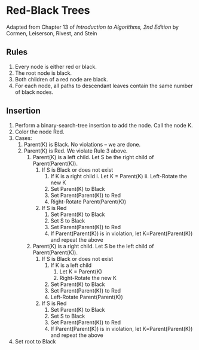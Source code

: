 # Red-Black Trees

Adapted from Chapter 13 of *Introduction to Algorithms, 2nd Edition* by Cormen, Leiserson,
Rivest, and Stein

## Rules

1. Every node is either red or black.
2. The root node is black.
3. Both children of a red node are black.
4. For each node, all paths to descendant leaves contain the same number of black nodes.

## Insertion
1.	Perform a binary-search-tree insertion to add the node. Call the node K.
2.	Color the node Red.
3.	Cases:
    1.	Parent(K) is Black. No violations – we are done.
    2.	Parent(K) is Red. We violate Rule 3 above. 
        1.	Parent(K) is a left child. Let S be the right child of Parent(Parent(K)).
            1.	If S is Black or does not exist
                1.	If K is a right child
                    i.	Let K = Parent(K)
                    ii.	Left-Rotate the new K
                2.	Set Parent(K) to Black
                3.	Set Parent(Parent(K)) to Red
                4.	Right-Rotate Parent(Parent(K))
            2.	If S is Red
                1.	Set Parent(K) to Black
                2.	Set S to Black
                3.	Set Parent(Parent(K)) to Red
                4.	If Parent(Parent(K)) is in violation, let K=Parent(Parent(K)) and repeat the above
        2.	Parent(K) is a right child. Let S be the left child of Parent(Parent(K)).
            1.	If S is Black or does not exist
                1.	If K is a left child
                    1.	Let K = Parent(K)
                    2.	Right-Rotate the new K
                2.	Set Parent(K) to Black
                3.	Set Parent(Parent(K)) to Red
                4.	Left-Rotate Parent(Parent(K))
            2.	If S is Red
                1.	Set Parent(K) to Black
                2.	Set S to Black
                3.	Set Parent(Parent(K)) to Red
                4.	If Parent(Parent(K)) is in violation, let K=Parent(Parent(K)) and repeat the above
4.	Set root to Black	

